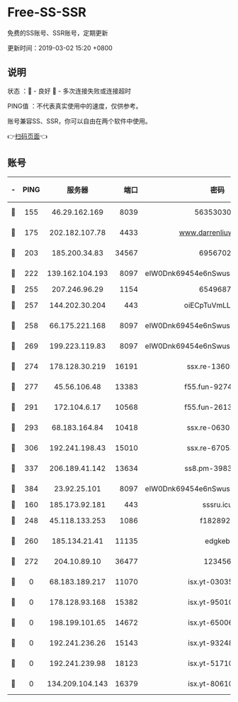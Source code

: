 # Free-SS-SSR

免费的SS账号、SSR账号，定期更新

更新时间：2019-03-02 15:20 +0800

## 说明

状态     ：🙂 - 良好 🙁 - 多次连接失败或连接超时

PING值   ：不代表真实使用中的速度，仅供参考。

账号兼容SS、SSR，你可以自由在两个软件中使用。

👉[扫码页面](https://liesauer.github.io/free-ss-ssr.github.io/)👈

## 账号

|-|PING|服务器|端口|密码|加密方式|区域|
|:----:|:----:|:-----:|-----:|:----:|:----:|:----:|
|🙂|155|46.29.162.169|8039|5635303003|aes-256-cfb|RU|
|🙂|175|202.182.107.78|4433|www.darrenliuwei.com|aes-256-cfb|JP|
|🙂|203|185.200.34.83|34567|69567020|aes-256-cfb|US|
|🙂|222|139.162.104.193|8097|eIW0Dnk69454e6nSwuspv9DmS201tQ0D|aes-256-cfb|JP|
|🙂|255|207.246.96.29|1154|65496879|chacha20|US|
|🙂|257|144.202.30.204|443|oiECpTuVmLLxk4Ts|aes-256-cfb|US|
|🙂|258|66.175.221.168|8097|eIW0Dnk69454e6nSwuspv9DmS201tQ0D|aes-256-cfb|US|
|🙂|269|199.223.119.83|8097|eIW0Dnk69454e6nSwuspv9DmS201tQ0D|aes-256-cfb|US|
|🙂|274|178.128.30.219|16191|ssx.re-13605619|aes-256-cfb|SG|
|🙂|277|45.56.106.48|13383|f55.fun-92744438|aes-256-cfb|US|
|🙂|291|172.104.6.17|10568|f55.fun-26137081|aes-256-cfb|US|
|🙂|293|68.183.164.84|10418|ssx.re-06301743|aes-256-cfb|US|
|🙂|306|192.241.198.43|15010|ssx.re-67053093|aes-256-cfb|US|
|🙂|337|206.189.41.142|13634|ss8.pm-39830820|aes-256-cfb|SG|
|🙂|384|23.92.25.101|8097|eIW0Dnk69454e6nSwuspv9DmS201tQ0D|aes-256-cfb|US|
|🙂|160|185.173.92.181|443|sssru.icu|rc4-md5|RU|
|🙂|248|45.118.133.253|1086|f1828920|aes-256-cfb|SG|
|🙂|260|185.134.21.41|11135|edgkeb|aes-256-cfb|GB|
|🙂|272|204.10.89.10|36477|123456|aes-256-cfb|US|
|🙁|0|68.183.189.217|11070|isx.yt-03035936|aes-256-cfb|SG|
|🙁|0|178.128.93.168|15382|isx.yt-95010509|aes-256-cfb|SG|
|🙁|0|198.199.101.65|14672|isx.yt-65006109|aes-256-cfb|US|
|🙁|0|192.241.236.26|15143|isx.yt-93248002|aes-256-cfb|US|
|🙁|0|192.241.239.98|18123|isx.yt-51710833|aes-256-cfb|US|
|🙁|0|134.209.104.143|16379|isx.yt-80610954|aes-256-cfb|SG|
